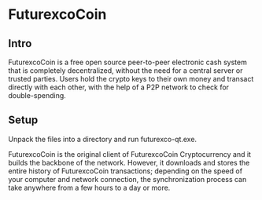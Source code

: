 FuturexcoCoin
=====================

Intro
-----
FuturexcoCoin is a free open source peer-to-peer electronic cash system that is
completely decentralized, without the need for a central server or trusted
parties.  Users hold the crypto keys to their own money and transact directly
with each other, with the help of a P2P network to check for double-spending.


Setup
-----
Unpack the files into a directory and run futurexco-qt.exe.

FuturexcoCoin is the original client of FuturexcoCoin Cryptocurrency and it builds the backbone of the network.
However, it downloads and stores the entire history of FuturexcoCoin transactions;
depending on the speed of your computer and network connection, the synchronization
process can take anywhere from a few hours to a day or more.
